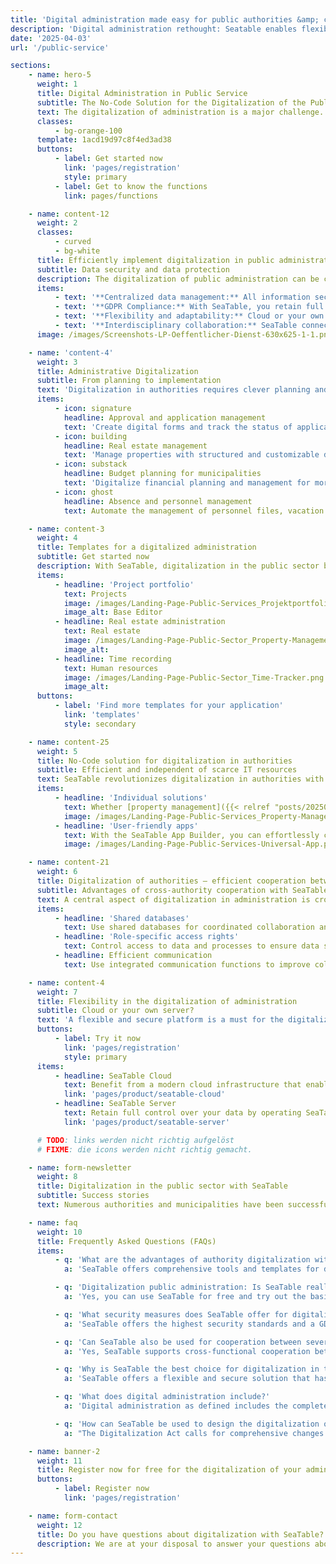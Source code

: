 ```yaml
---
title: 'Digital administration made easy for public authorities &amp; companies'
description: 'Digital administration rethought: Seatable enables flexible and customizable solutions for public authorities and companies of all sizes'
date: '2025-04-03'
url: '/public-service'

sections:
    - name: hero-5
      weight: 1
      title: Digital Administration in Public Service
      subtitle: The No-Code Solution for the Digitalization of the Public Sector
      text: The digitalization of administration is a major challenge. SeaTable offers a flexible and secure solution for this. Administrations can digitalize processes and manage data in compliance with GDPR. Choose between the SeaTable Cloud solution or your own server installation. Start the digital administration of your authority now!
      classes:
          - bg-orange-100
      template: 1acd19d97c8f4ed3ad38
      buttons:
          - label: Get started now
            link: 'pages/registration'
            style: primary
          - label: Get to know the functions
            link: pages/functions

    - name: content-12
      weight: 2
      classes:
          - curved
          - bg-white
      title: Efficiently implement digitalization in public administration
      subtitle: Data security and data protection
      description: The digitalization of public administration can be challenging. Whether citizen inquiries, property management or budget planning - with SeaTable it's easy!
      items:
          - text: '**Centralized data management:** All information securely in one place, always accessible.'
          - text: '**GDPR Compliance:** With SeaTable, you retain full control over sensitive data. Data protection? Done!'
          - text: '**Flexibility and adaptability:** Cloud or your own server? Your choice! Easily adapt processes via drag & drop.'
          - text: '**Interdisciplinary collaboration:** SeaTable connects authorities, provides a secure data basis and communication platform.'
      image: /images/Screenshots-LP-Oeffentlicher-Dienst-630x625-1-1.png

    - name: 'content-4'
      weight: 3
      title: Administrative Digitalization
      subtitle: From planning to implementation
      text: 'Digitalization in authorities requires clever planning and implementation. With SeaTable, you get all the tools you need to master the digitalization process - from analysis to integration. Digitalization is not just about automation, but also about a more efficient working culture, transparency and citizen proximity.'
      items:
          - icon: signature
            headline: Approval and application management
            text: 'Create digital forms and track the status of applications in real time.'
          - icon: building
            headline: Real estate management
            text: 'Manage properties with structured and customizable databases.'
          - icon: substack
            headline: Budget planning for municipalities
            text: 'Digitalize financial planning and management for more efficient budget planning.'
          - icon: ghost
            headline: Absence and personnel management
            text: Automate the management of personnel files, vacation requests and absences to increase efficiency.

    - name: content-3
      weight: 4
      title: Templates for a digitalized administration
      subtitle: Get started now
      description: With SeaTable, digitalization in the public sector becomes an opportunity not only to digitalize processes, but also to make them efficient and optimize them. Import ready-made templates into your SeaTable account with just one click.
      items:
          - headline: 'Project portfolio'
            text: Projects
            image: /images/Landing-Page-Public-Services_Projektportfolio.png
            image_alt: Base Editor
          - headline: Real estate administration
            text: Real estate
            image: /images/Landing-Page-Public-Sector_Property-Management_Template.png
            image_alt:
          - headline: Time recording
            text: Human resources
            image: /images/Landing-Page-Public-Sector_Time-Tracker.png
            image_alt:
      buttons:
          - label: 'Find more templates for your application'
            link: 'templates'
            style: secondary

    - name: content-25
      weight: 5
      title: No-Code solution for digitalization in authorities
      subtitle: Efficient and independent of scarce IT resources
      text: SeaTable revolutionizes digitalization in authorities with its user-friendly no-code solution. Complex processes can be easily mapped without programming knowledge. Perfect for authorities where IT capacities are often scarce. With the drag-and-drop interface, you can digitalize administrative processes quickly and easily.
      items:
          - headline: 'Individual solutions'
            text: Whether [property management]({{< relref "posts/20250318-liegenschaftsverwaltung" >}}), **budget planning** or citizen inquiries – the possibilities are diverse. SeaTable integrates seamlessly into existing structures and simplifies digitalization without major IT effort.
            image: /images/Landing-Page-Public-Services_Property-Management.png
          - headline: 'User-friendly apps'
            text: With the SeaTable App Builder, you can effortlessly create user-friendly apps. Employees quickly find their way around, which increases acceptance and makes digitalization more efficient. Optimize your administrative processes and meet modern requirements.
            image: /images/Landing-Page-Public-Services-Universal-App.png

    - name: content-21
      weight: 6
      title: Digitalization of authorities – efficient cooperation between authority departments
      subtitle: Advantages of cross-authority cooperation with SeaTable
      text: A central aspect of digitalization in administration is cross-functional cooperation between different authority departments. SeaTable enables seamless integration and communication between different departments and authorities, **without compromising the security and confidentiality of the data**, i.e. digitalization down to the municipal level.
      items:
          - headline: 'Shared databases'
            text: Use shared databases for coordinated collaboration and accelerated processes.
          - headline: 'Role-specific access rights'
            text: Control access to data and processes to ensure data security.
          - headline: Efficient communication
            text: Use integrated communication functions to improve collaboration and accelerate decision-making processes.

    - name: content-4
      weight: 7
      title: Flexibility in the digitalization of administration
      subtitle: Cloud or your own server?
      text: 'A flexible and secure platform is a must for the digitalization of administration. With SeaTable, you have the choice: use our cloud solution or install it directly on your server. Both options guarantee maximum security and adaptability to meet your specific requirements.'
      buttons:
          - label: Try it now
            link: 'pages/registration'
            style: primary
      items:
          - headline: SeaTable Cloud
            text: Benefit from a modern cloud infrastructure that enables fast implementation and easy scalability. Ideal for authorities that want to quickly advance their digitalization in municipalities.
            link: 'pages/product/seatable-cloud'
          - headline: SeaTable Server
            text: Retain full control over your data by operating SeaTable on your own servers - ideal for institutions with strict data protection requirements to securely implement the digitalization of public administrations.
            link: 'pages/product/seatable-server'

      # TODO: links werden nicht richtig aufgelöst
      # FIXME: die icons werden nicht richtig gemacht.

    - name: form-newsletter
      weight: 8
      title: Digitalization in the public sector with SeaTable
      subtitle: Success stories
      text: Numerous authorities and municipalities have been successfully digitalized with SeaTable. The digitalization of public administration increases efficiency, transparency and citizen proximity. Discover our success stories and see how your administration can benefit!

    - name: faq
      weight: 10
      title: Frequently Asked Questions (FAQs)
      items:
          - q: 'What are the advantages of authority digitalization with SeaTable?'
            a: 'SeaTable offers comprehensive tools and templates for digitalizing your administrative processes. You can efficiently and DSGVO-compliant digitally manage applications, approvals, personnel files, budget planning and much more. The platform is flexible and can be used as a cloud solution as well as on-premises.'

          - q: 'Digitalization public administration: Is SeaTable really free to use?'
            a: 'Yes, you can use SeaTable for free and try out the basic functions of the platform for the digitalization of administration or the digitalization of municipalities without entering a credit card. Cost-effective premium versions are available for extended functions and larger storage space.'

          - q: 'What security measures does SeaTable offer for digitalization in administration?'
            a: 'SeaTable offers the highest security standards and a GDPR-compliant environment for both cloud and on-premises solutions. All data is stored in certified German data centers of a Swiss provider and there are comprehensive options for managing access rights and logging data access.'

          - q: 'Can SeaTable also be used for cooperation between several authority departments?'
            a: 'Yes, SeaTable supports cross-functional cooperation between different authority departments by providing shared databases, role-specific access rights and efficient communication options. This allows different authority departments to work together securely and efficiently.'

          - q: 'Why is SeaTable the best choice for digitalization in the public sector?'
            a: 'SeaTable offers a flexible and secure solution that has been specially developed for digitalization in authorities. The platform enables complete customization of digital processes to the specific requirements of your authority and offers both cloud and on-premises options for maximum control and security.'

          - q: 'What does digital administration include?'
            a: 'Digital administration as defined includes the complete digitalization and optimization of all processes within an authority or administrative unit. The goal is to achieve greater efficiency, transparency and security through digital tools and technologies. Digitalized administration makes it possible to process citizen inquiries faster, manage data securely and simplify communication between different departments and authorities. SeaTable offers a flexible no-code solution for this that adapts to the specific requirements of the digitalization of authorities. Administrative digitalization goes beyond simply converting paper to digital documents. It is about automating processes, ensuring data security and making workflows within the digitalized administration efficient. SeaTable is designed to make the path to digitalization in the public sector as easy and effective as possible. Our no-code platform offers not only functions for data management, but also for process optimization and cooperation between different departments and authority departments, i.e. for digitalized administration in all official instances.'

          - q: 'How can SeaTable be used to design the digitalization of authorities?'
            a: "The Digitalization Act calls for comprehensive changes and adaptations in digital administration. SeaTable supports you in meeting these requirements by offering you a flexible and comprehensive solution for digitalization in the public sector. Whether it's e-government, public administration, the digitalization of authorities or the optimization of processes in public service - SeaTable offers the functions you need for successful digitalized administration."

    - name: banner-2
      weight: 11
      title: Register now for free for the digitalization of your administration
      buttons:
          - label: Register now
            link: 'pages/registration'

    - name: form-contact
      weight: 12
      title: Do you have questions about digitalization with SeaTable?
      description: We are at your disposal to answer your questions about the digital transformation of public administration with SeaTable. Contact us to learn more about how SeaTable can make your processes more efficient and secure.
---
```

